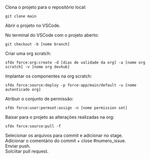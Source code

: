 Clona o projeto para o repositório local:
```
git clone main
```

Abrir o projeto no VSCode.

No terminal do VSCode com o projeto aberto:
```
git checkout -b [nome branch]
```

Criar uma org scratch:
```
sfdx force:org:create -d [dias de validade da org] -a [nome org scratch] -v [nome org devhub]
```

Implantar os componentes na org scratch:
```
sfdx force:source:deploy -p force-app/main/default -u [nome autenticado org]
```

Atribuir o conjunto de permissão:
```
sfdx force:user:permset:assign -n [nome permission set]
```

Baixar para o projeto as alterações realizadas na org:
```
sfdx force:source:pull -f
```

Selecionar os arquivos para commit e adicionar no stage.  
Adicionar o comentário do commit + close #numero_issue.  
Enviar push.  
Solciitar pull request.  